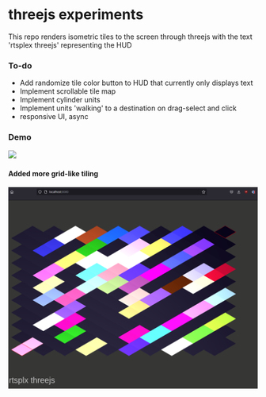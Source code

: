 # threejs experiments

This repo renders isometric tiles to the screen through threejs with the text 'rtsplex threejs' representing the HUD

### To-do
- Add randomize tile color button to HUD that currently only displays text
- Implement scrollable tile map
- Implement cylinder units
- Implement units 'walking' to a destination on drag-select and click
- responsive UI, async


### Demo

<img src="./docs/demo.gif" />


#### Added more grid-like tiling

<img src="./docs/grid-like-tiling.png" />